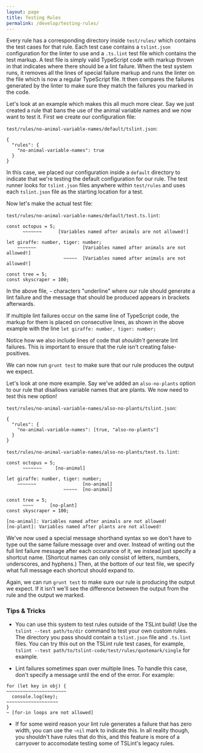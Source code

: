 ```yaml
---
layout: page
title: Testing Rules
permalink: /develop/testing-rules/
---
```


Every rule has a corresponding directory inside `test/rules/` which contains the test cases for that rule.
Each test case contains a `tslint.json` configuration for the linter to use and a `.ts.lint` test file which contains the test markup.
A test file is simply valid TypeScript code with markup thrown in that indicates where there should be a lint failure.
When the test system runs, it removes all the lines of special failure markup and runs the linter on the file which is now
a regular TypeScript file. It then compares the failures generated by the linter to make sure they match the failures you marked in the code.

Let's look at an example which makes this all much more clear.
Say we just created a rule that bans the use of the animal variable names and we now want to test it. First we create our configuration file:

`test/rules/no-animal-variable-names/default/tslint.json`:

```
{
  "rules": {
    "no-animal-variable-names": true
  }
}
```

In this case, we placed our configuration inside a `default` directory to indicate that we're testing the default configuration for our rule.
The test runner looks for `tslint.json` files anywhere within `test/rules` and uses each `tslint.json` file as the starting location for a test.

Now let's make the actual test file:

`test/rules/no-animal-variable-names/default/test.ts.lint`:

``` 
const octopus = 5;
      ~~~~~~~      [Variables named after animals are not allowed!]

let giraffe: number, tiger: number;
    ~~~~~~~                 [Variables named after animals are not allowed!]
                     ~~~~~  [Variables named after animals are not allowed!]

const tree = 5;
const skyscraper = 100;
```

In the above file, `~` characters "underline" where our rule should generate a lint failure
and the message that should be produced appears in brackets afterwards.

If multiple lint failures occur on the same line of TypeScript code, the markup for them is placed on consecutive lines,
as shown in the above example with the line `let giraffe: number, tiger: number;`

Notice how we also include lines of code that *shouldn't* generate lint failures.
This is important to ensure that the rule isn't creating false-positives.

We can now run `grunt test` to make sure that our rule produces the output we expect.

Let's look at one more example. Say we've added an `also-no-plants` option to our rule that disallows variable names that are plants. We now need to test this new option!

`test/rules/no-animal-variable-names/also-no-plants/tslint.json`:

```
{
  "rules": {
    "no-animal-variable-names": [true, "also-no-plants"]
  }
}
```

`test/rules/no-animal-variable-names/also-no-plants/test.ts.lint`:
``` 
const octopus = 5;
      ~~~~~~~     [no-animal]

let giraffe: number, tiger: number;
    ~~~~~~~                 [no-animal]
                     ~~~~~  [no-animal]

const tree = 5;
      ~~~~      [no-plant]
const skyscraper = 100;

[no-animal]: Variables named after animals are not allowed!
[no-plant]: Variables named after plants are not allowed!
```

We've now used a special message shorthand syntax so we don't have to type out the same failure message over and over.
Instead of writing out the full lint failure message after each occurance of it, we instead just specify a shortcut name.
(Shortcut names can only consist of letters, numbers, underscores, and hyphens.)
Then, at the bottom of our test file, we specify what full message each shortcut should expand to.

Again, we can run `grunt test` to make sure our rule is producing the output we expect. If it isn't we'll see the difference between the output from the rule and the output we marked.


### Tips & Tricks ###

* You can use this system to test rules outside of the TSLint build! Use the `tslint --test path/to/dir` command to test your own custom rules.
The directory you pass should contain a `tslint.json` file and `.ts.lint` files. You can try this out on the TSLint rule test cases, for example, `tslint --test path/to/tslint-code/test/rules/quotemark/single` for example.

* Lint failures sometimes span over multiple lines. To handle this case, don't specify a message until the end of the error. For example:

```
for (let key in obj) {
~~~~~~~~~~~~~~~~~~~~~~
  console.log(key);
~~~~~~~~~~~~~~~~~~~
}
~ [for-in loops are not allowed]
```

* If for some weird reason your lint rule generates a failure that has zero width, you can use the `~nil` mark to indicate this.
In all reality though, you shouldn't have rules that do this, and this feature is more of a carryover to accomodate testing
some of TSLint's legacy rules.

